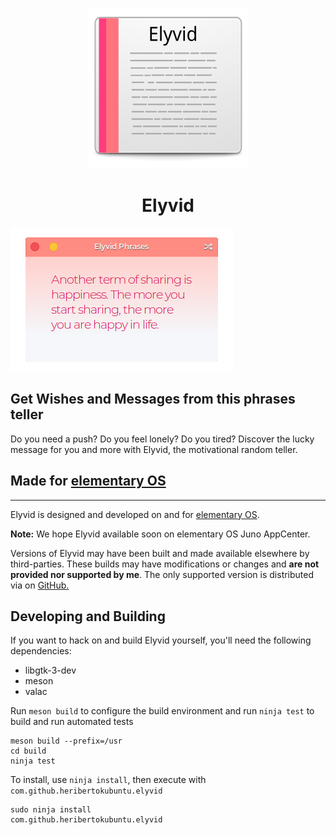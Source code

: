 <p align="center">
  <img src="data/icons/128.svg" alt="Icon" />
</p>
<h1 align="center">Elyvid</h1>


![Screenshot](data/Elyvid01.png)


## Get Wishes and Messages from this phrases teller

Do you need a push? Do you feel lonely? Do you tired? Discover the lucky message for you and more with Elyvid, the motivational random teller.


## Made for [elementary OS](https://elementary.io)
----

Elyvid is designed and developed on and for [elementary OS](https://elementary.io).

**Note:** We hope Elyvid available soon on elementary OS Juno AppCenter.

Versions of Elyvid may have been built and made available elsewhere by third-parties. These builds may have modifications or changes and **are not provided nor supported by me**. The only supported version is distributed via on [GitHub.](https://github.com/HeribertoKubuntu/Elyvid)

## Developing and Building

If you want to hack on and build Elyvid yourself, you'll need the following dependencies:

* libgtk-3-dev
* meson
* valac

Run `meson build` to configure the build environment and run `ninja test` to build and run automated tests

    meson build --prefix=/usr
    cd build
    ninja test

To install, use `ninja install`, then execute with `com.github.heribertokubuntu.elyvid`

    sudo ninja install
    com.github.heribertokubuntu.elyvid
